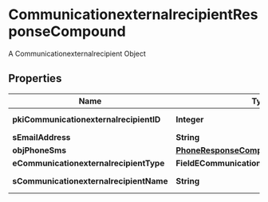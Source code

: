 

# CommunicationexternalrecipientResponseCompound

A Communicationexternalrecipient Object

## Properties

| Name | Type | Description | Notes |
|------------ | ------------- | ------------- | -------------|
|**pkiCommunicationexternalrecipientID** | **Integer** | The unique ID of the Communicationexternalrecipient |  |
|**sEmailAddress** | **String** | The email address. |  [optional] |
|**objPhoneSms** | [**PhoneResponseCompound**](PhoneResponseCompound.md) |  |  [optional] |
|**eCommunicationexternalrecipientType** | **FieldECommunicationexternalrecipientType** |  |  |
|**sCommunicationexternalrecipientName** | **String** | The Name of the Communicationexternalrecipient |  |



